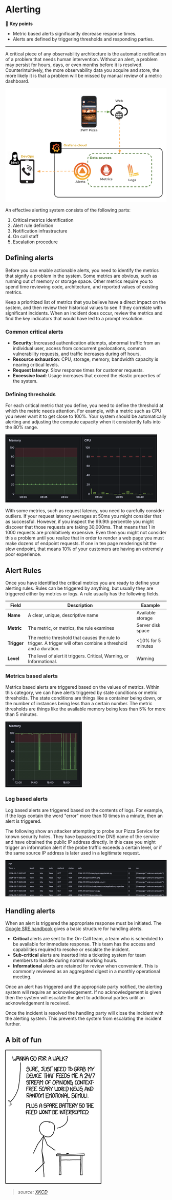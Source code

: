 # Alerting

🔑 **Key points**

- Metric based alerts significantly decrease response times.
- Alerts are defined by triggering thresholds and responding parties.

---

A critical piece of any observability architecture is the automatic notification of a problem that needs human intervention. Without an alert, a problem may persist for hours, days, or even months before it is resolved. Counterintuitively, the more observability data you acquire and store, the more likely it is that a problem will be missed by manual review of a metric dashboard.

![Alerting](alterting.png)

An effective alerting system consists of the following parts:

1. Critical metrics identification
1. Alert rule definition
1. Notification infrastructure
1. On call staff
1. Escalation procedure

## Defining alerts

Before you can enable actionable alerts, you need to identify the metrics that signify a problem in the system. Some metrics are obvious, such as running out of memory or storage space. Other metrics require you to spend time reviewing code, architecture, and reported values of existing metrics.

Keep a prioritized list of metrics that you believe have a direct impact on the system, and then review their historical values to see if they correlate with significant incidents. When an incident does occur, review the metrics and find the key indicators that would have led to a prompt resolution.

### Common critical alerts

- **Security**: Increased authentication attempts, abnormal traffic from an individual user, access from concurrent geolocations, common vulnerability requests, and traffic increases during off hours.
- **Resource exhaustion**: CPU, storage, memory, bandwidth capacity is nearing critical levels.
- **Request latency**: Slow response times for customer requests.
- **Excessive load**: Usage increases that exceed the elastic properties of the system.

### Defining thresholds

For each critical metric that you define, you need to define the threshold at which the metric needs attention. For example, with a metric such as CPU you never want it to get close to 100%. Your system should be automatically alerting and adjusting the compute capacity when it consistently falls into the 80% range.

![Alert thresholds](alertThresholds.png)

With some metrics, such as request latency, you need to carefully consider outliers. If your request latency averages at 50ms you might consider that as successful. However, if you inspect the 99.9th percentile you might discover that those requests are taking 30,000ms. That means that 1 in 1000 requests are prohibitively expensive. Even then you might not consider this a problem until you realize that in order to render a web page you must make dozens of endpoint requests. If one in ten page renderings hit the slow endpoint, that means 10% of your customers are having an extremely poor experience.

## Alert Rules

Once you have identified the critical metrics you are ready to define your alerting rules. Rules can be triggered by anything, but usually they are triggered either by metrics or logs. A rule usually has the following fields.

| Field       | Description                                                                                                    | Example            |
| ----------- | -------------------------------------------------------------------------------------------------------------- | ------------------ |
| **Name**    | A clear, unique, descriptive name                                                                              | Available storage  |
| **Metric**  | The metric, or metrics, the rule examines                                                                      | Server disk space  |
| **Trigger** | The metric threshold that causes the rule to trigger. A trigger will often combine a threshold and a duration. | <10% for 5 minutes |
| **Level**   | The level of alert it triggers. Critical, Warning, or Informational.                                           | Warning            |

### Metrics based alerts

Metrics based alerts are triggered based on the values of metrics.
Within this category, we can have alerts triggered by state conditions or metric thresholds. The state conditions are things like a container being down, or the number of instances being less than a certain number. The metric thresholds are things like the available memory being less than 5% for more than 5 minutes.

![Low memory](lowMemoryMetric.png)

### Log based alerts

Log based alerts are triggered based on the contents of logs. For example, if the logs contain the word "error" more than 10 times in a minute, then an alert is triggered.

The following show an attacker attempting to probe our Pizza Service for known security holes. They have bypassed the DNS name of the service and have obtained the public IP address directly. In this case you might trigger an information alert if the probe traffic exceeds a certain level, or if the same source IP address is later used in a legitimate request.

![Security violation logs](securityViolationLogs.png)

## Handling alerts

When an alert is triggered the appropriate response must be initiated. The [Google SRE handbook](https://sre.google/sre-book/practical-alerting/) gives a basic structure for handling alerts.

- **Critical** alerts are sent to the On-Call team, a team who is scheduled to be available for immediate response. This team has the access and capabilities required to resolve or escalate the incident.
- **Sub-critical** alerts are inserted into a ticketing system for team members to handle during normal working hours.
- **Informational** alerts are retained for review when convenient. This is commonly reviewed as an aggregated digest in a monthly operational meeting.

Once an alert has triggered and the appropriate party notified, the alerting system will require an acknowledgement. If no acknowledgement is given then the system will escalate the alert to additional parties until an acknowledgement is received.

Once the incident is resolved the handling party will close the incident with the alerting system. This prevents the system from escalating the incident further.

## A bit of fun

![XKCD Automation](xkcdPhone.png)

> _source: [XKCD](https://xkcd.com/1802/)_
